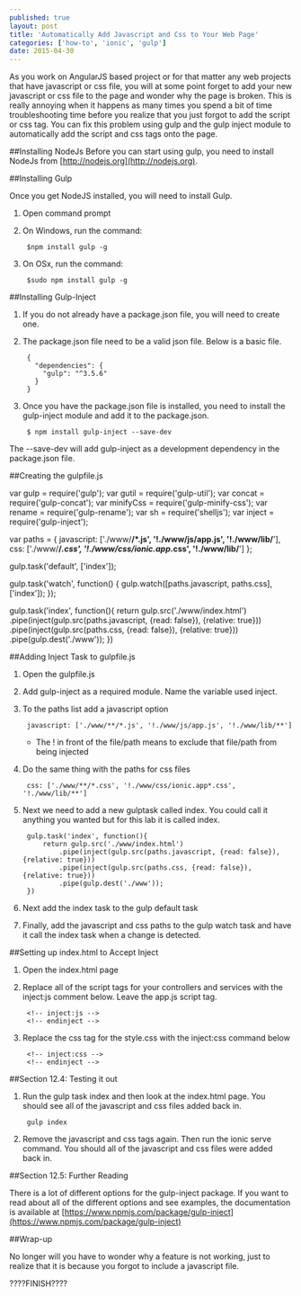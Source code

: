 ```yaml
---
published: true
layout: post
title: 'Automatically Add Javascript and Css to Your Web Page'
categories: ['how-to', 'ionic', 'gulp']
date: 2015-04-30
---
```


As you work on AngularJS based project or for that matter any web projects that have javascript or css file, you will at some point forget to add your new javascript or css file to the page and wonder why the page is broken.  This is really annoying when it happens as many times you spend a bit of time troubleshooting time before you realize that you just forgot to add the script or css tag.  You can fix this problem using gulp and the gulp inject module to automatically add the script and css tags onto the page.

##Installing NodeJs
Before you can start using gulp, you need to install NodeJs from [http://nodejs.org](http://nodejs.org).

##Installing Gulp

Once you get NodeJS installed, you will need to install Gulp.

1. Open command prompt
1. On Windows, run the command:

        $npm install gulp -g

1. On OSx, run the command:

        $sudo npm install gulp -g


##Installing Gulp-Inject

1. If you do not already have a package.json file, you will need to create one.
1. The package.json file need to be a valid json file.  Below is a basic file.

        {
          "dependencies": {
            "gulp": "^3.5.6"
          }
        }

1. Once you have the package.json file is installed, you need to install the gulp-inject module and add it to the package.json.

        $ npm install gulp-inject --save-dev

The --save-dev will add gulp-inject as a development dependency in the package.json file.

##Creating the gulpfile.js

var gulp = require('gulp');
var gutil = require('gulp-util');
var concat = require('gulp-concat');
var minifyCss = require('gulp-minify-css');
var rename = require('gulp-rename');
var sh = require('shelljs');
var inject = require('gulp-inject');

var paths = {
  javascript: ['./www/**/*.js', '!./www/js/app.js', '!./www/lib/**'],
  css: ['./www/**/*.css', '!./www/css/ionic.app*.css', '!./www/lib/**']
};

gulp.task('default', ['index']);

gulp.task('watch', function() {
  gulp.watch([paths.javascript, paths.css], ['index']);
});


gulp.task('index', function(){
    return gulp.src('./www/index.html')
        .pipe(inject(gulp.src(paths.javascript, {read: false}), {relative: true}))
        .pipe(inject(gulp.src(paths.css, {read: false}), {relative: true}))
        .pipe(gulp.dest('./www'));
})


##Adding Inject Task to gulpfile.js

1. Open the gulpfile.js
1. Add gulp-inject as a required module.  Name the variable used inject.
1. To the paths list add a javascript option

        javascript: ['./www/**/*.js', '!./www/js/app.js', '!./www/lib/**']

    * The ! in front of the file/path means to exclude that file/path from being injected
1. Do the same thing with the paths for css files

        css: ['./www/**/*.css', '!./www/css/ionic.app*.css', '!./www/lib/**']

1. Next we need to add a new gulptask called index.  You could call it anything you wanted but for this lab it is called index.

        gulp.task('index', function(){
            return gulp.src('./www/index.html')
                .pipe(inject(gulp.src(paths.javascript, {read: false}), {relative: true}))
                .pipe(inject(gulp.src(paths.css, {read: false}), {relative: true}))
                .pipe(gulp.dest('./www'));
        })

1. Next add the index task to the gulp default task
1. Finally, add the javascript and css paths to the gulp watch task and have it call the index task when a change is detected.


##Setting up index.html to Accept Inject

1. Open the index.html page
1. Replace all of the script tags for your controllers and services with the inject:js comment below.  Leave the app.js script tag.

        <!-- inject:js -->
        <!-- endinject -->

1. Replace the css tag for the style.css with the inject:css command below

        <!-- inject:css -->
        <!-- endinject -->

##Section 12.4: Testing it out

1. Run the gulp task index and then look at the index.html page.  You should see all of the javascript and css files added back in.

        gulp index

1. Remove the javascript and css tags again.  Then run the ionic serve command.  You should all of the javascript and css files were added back in.

##Section 12.5: Further Reading

There is a lot of different options for the gulp-inject package.  If you want to read about all of the different options and see examples, the documentation is available at [https://www.npmjs.com/package/gulp-inject](https://www.npmjs.com/package/gulp-inject)

##Wrap-up

No longer will you have to wonder why a feature is not working, just to realize that it is because you forgot to include a javascript file.

????FINISH????